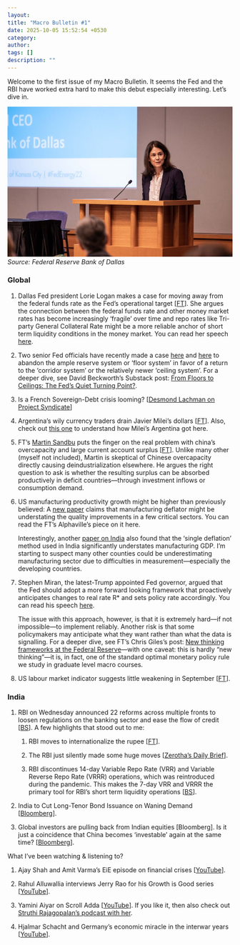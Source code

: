 ```yaml
---
layout: 
title: "Macro Bulletin #1"
date: 2025-10-05 15:52:54 +0530
category: 
author: 
tags: []
description: ""
---
```



Welcome to the first issue of my Macro Bulletin. It seems the Fed and the RBI have worked extra hard to make this debut especially interesting. Let’s dive in.

![Lorie Logan of Dallas Fed](assets/lorie-logan-dallas-fed.png)
*Source: Federal Reserve Bank of Dallas*

### Global

1. Dallas Fed president Lorie Logan makes a case for moving away from the federal funds rate as the Fed’s operational target \[[FT](https://www.ft.com/content/a8aa0028-c05d-497d-9127-77bf009e8b71)]. She argues the connection between the federal funds rate and other money market rates has become increasingly ‘fragile’ over time and repo rates like Tri-party General Collateral Rate might be a more reliable anchor of short term liquidity conditions in the money market. You can read her speech [here](https://www.dallasfed.org/news/speeches/logan/2025/lkl250925).

2. Two senior Fed officials have recently made a case [here](https://www.federalreserve.gov/newsevents/speech/bowman20250926a.htm) and [here](https://www.dallasfed.org/news/speeches/logan/2025/lkl250825) to abandon the ample reserve system or ‘floor system’ in favor of a return to the ‘corridor system’ or the relatively newer ‘ceiling system’. For a deeper dive, see David Beckworth’s Substack post: [From Floors to Ceilings: The Fed’s Quiet Turning Point?](https://macroeconomicpolicynexus.substack.com/p/from-floors-to-ceilings-the-feds).

3. Is a French Sovereign-Debt crisis looming? \[[Desmond Lachman on Project Syndicate](https://www.project-syndicate.org/commentary/france-sovereign-debt-crisis-will-cause-market-turmoil-before-ecb-intervention-by-desmond-lachman-2025-09)]

4. Argentina’s wily currency traders drain Javier Milei’s dollars \[[FT](https://www.ft.com/content/04259ad9-b53a-4575-bb06-852735b878ed)]. Also, check out [this one](https://www.ft.com/content/e5e314d0-31cf-44e0-9167-63a787baac47) to understand how Milei’s Argentina got here.

5. FT’s [Martin Sandbu](https://www.ft.com/martin-sandbu) puts the finger on the real problem with china’s overcapacity and large current account surplus \[[FT](https://www.ft.com/content/a2f3b927-d909-4eaa-9bac-c69675e41cd0https://www.ft.com/content/a2f3b927-d909-4eaa-9bac-c69675e41cd0)]. Unlike many other (myself not included), Martin is skeptical of Chinese overcapacity directly causing deindustrialization elsewhere. He argues the right question to ask is whether the resulting surplus can be absorbed productively in deficit countries—through investment inflows or consumption demand.

6. US manufacturing productivity growth might be higher than previously believed: A [new paper](https://bfi.uchicago.edu/wp-content/uploads/2025/09/BFI_WP_2025-127.pdf) claims that manufacturing deflator might be understating the quality improvements in a few critical sectors. You can read the FT’s Alphaville’s piece on it here.

    Interestingly, another [paper on India](https://www.sciencedirect.com/science/article/abs/pii/S0954349X23001352) also found that the ‘single deflation’ method used in India significantly understates manufacturing GDP. I’m starting to suspect many other counties could be underestimating manufacturing sector due to difficulties in measurement—especially the developing countries.

7. Stephen Miran, the latest-Trump appointed Fed governor, argued that the Fed should adopt a more forward looking framework that proactively anticipates changes to real rate R* and sets policy rate accordingly. You can read his speech [here](https://www.federalreserve.gov/newsevents/speech/miran20250922a.htm).

    The issue with this approach, however, is that it is extremely hard—if not impossible—to implement reliably. Another risk is that some policymakers may anticipate what they want rather than what the data is signalling. For a deeper dive, see FT’s Chris Giles’s post: [New thinking frameworks at the Federal Reserve](https://www.ft.com/content/807d060c-3090-4952-8fe6-bd389390e74e)—with one caveat: this is hardly “new thinking”—it is, in fact, one of the standard optimal monetary policy rule we study in graduate level macro courses.

8. US labour market indicator suggests little weakening in September [[FT](https://www.ft.com/content/8728c1b8-0923-4b1a-9f08-204717c8ada5)].

### India

 1. RBI on Wednesday announced 22 reforms across multiple fronts to loosen regulations on the banking sector and ease the flow of credit \[[BS](https://www.business-standard.com/economy/news/rbi-unveils-22-measures-to-boost-credit-flow-ease-home-loan-burden-125100101519_1.html)]. A few highlights that stood out to me:

     1. RBI moves to internationalize the rupee \[[FT](https://www.ft.com/content/f2a242a9-3cc3-451c-8b53-589926991c2c)].

     2. The RBI just silently made some huge moves [[Zerotha’s Daily Brief](https://thedailybrief.zerodha.com/p/the-rbi-just-silently-made-some-huge)].

     3. RBI discontinues 14-day Variable Repo Rate (VRR) and Variable Reverse Repo Rate (VRRR) operations, which was reintroduced during the pandemic. This makes the 7-day VRR and VRRR the primary tool for RBI’s short term liquidity operations [[BS](https://www.business-standard.com/economy/news/rbi-retains-call-rate-as-operating-target-under-revised-liquidity-framework-125093001147_1.html)].

 2. India to Cut Long-Tenor Bond Issuance on Waning Demand [[Bloomberg](https://www.bloomberg.com/news/articles/2025-09-26/india-to-cut-long-tenor-bond-issuance-on-waning-demand)].

 3. Global investors are pulling back from Indian equities [Bloomberg]. Is it just a coincidence that China becomes ‘investable’ again at the same time? [[Bloomberg](https://www.bloomberg.com/news/articles/2025-09-28/china-sheds-uninvestable-tag-as-2-7-trillion-gain-draws-inflows?sref=rvrmfDby)].

What I’ve been watching & listening to?

1. Ajay Shah and Amit Varma’s EiE episode on financial crises [[YouTube](https://youtu.be/oxFr-kL_RJk?si=wRSjI9UoO79h1oTz)].

2. Rahul Alluwallia interviews Jerry Rao for his Growth is Good series [[YouTube](https://youtu.be/95XWUTkSEHU?si=dFZHcOcR2_9xWh16)].

3. Yamini Aiyar on Scroll Adda [[YouTube](https://youtu.be/-BMvCcU6v8w)]. If you like it, then also check out [Struthi Rajagopalan’s podcast with her](https://www.mercatus.org/ideasofindia/yamini-aiyar-schools-us-education-policy-india).

4. Hjalmar Schacht and Germany’s economic miracle in the interwar years [[YouTube](https://youtu.be/yRlbUeji01U?si=j8xOBOpd6_-sBUKB)].


